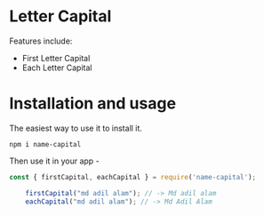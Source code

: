 # Letter Capital

Features include:

- First Letter Capital
- Each Letter Capital

# Installation and usage

The easiest way to use it to install it.

```
npm i name-capital
```

Then use it in your app -

```js
const { firstCapital, eachCapital } = require('name-capital');

    firstCapital("md adil alam"); // -> Md adil alam
    eachCapital("md adil alam"); // -> Md Adil Alam
```